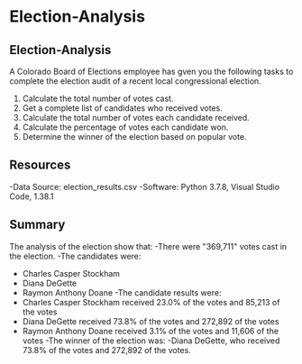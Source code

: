 # Election-Analysis

## Election-Analysis
A Colorado Board of Elections employee has gven you the following tasks to complete the election audit of a recent local congressional election.

1. Calculate the total number of votes cast.
2. Get a complete list of candidates who received votes.
3. Calculate the total number of votes each candidate received.
4. Calculate the percentage of votes each candidate won.
5. Determine the winner of the election based on popular vote.

## Resources
-Data Source: election_results.csv
-Software: Python 3.7.8, Visual Studio Code, 1.38.1

## Summary
The analysis of the election show that:
-There were "369,711" votes cast in the election.
-The candidates were:
  - Charles Casper Stockham
  - Diana DeGette
  - Raymon Anthony Doane
 -The candidate results were:
  - Charles Casper Stockham received 23.0% of the votes and 85,213 of the votes
  - Diana DeGette received 73.8% of the votes and 272,892 of the votes
  - Raymon Anthony Doane received 3.1% of the votes and 11,606 of the votes
 -The winner of the election was:
  -Diana DeGette, who received 73.8% of the votes and 272,892 of the votes.
